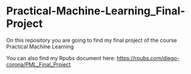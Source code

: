 # Practical-Machine-Learning_Final-Project
On this repository you are going to find my final project of the course Practical Machine Learning

You can also find my Rpubs document here: https://rpubs.com/diego-corona/PML_Final_Project
